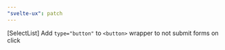 ```yaml
---
"svelte-ux": patch
---
```


[SelectList] Add `type="button"` to `<button>` wrapper to not submit forms on click
